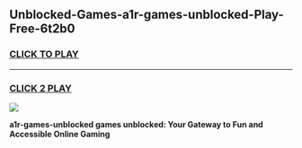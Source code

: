 
## Unblocked-Games-a1r-games-unblocked-Play-Free-6t2b0
<h3>
<a href="https://premium76.site?title=a1r-games-unblocked&ref=21A">CLICK TO PLAY</a></h3>
<hr>

<h3>
<a href="https://premium76.site?title=a1r-games-unblocked&ref=21A">CLICK 2 PLAY</a>
  
</h3>

<a href="https://premium76.site?title=a1r-games-unblocked&ref=21A"><img src="https://clearcache.store/games.png"></a>


**a1r-games-unblocked games unblocked: Your Gateway to Fun and Accessible Online Gaming**
